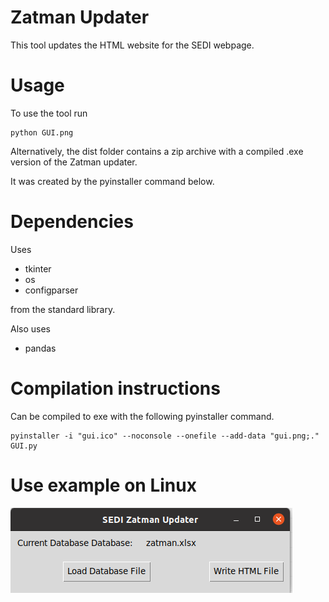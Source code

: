 # Zatman Updater
This tool updates the HTML website for the SEDI webpage.

# Usage
To use the tool run
```
python GUI.png
```

Alternatively, the dist folder contains a zip archive with a compiled
.exe version of the Zatman updater.

It was created by the pyinstaller command below.

# Dependencies
Uses
- tkinter
- os
- configparser

from the standard library.

Also uses
- pandas

# Compilation instructions
Can be compiled to exe with the following pyinstaller command.
```
pyinstaller -i "gui.ico" --noconsole --onefile --add-data "gui.png;." GUI.py
```

# Use example on Linux
![Example use](./tool_example.png)
